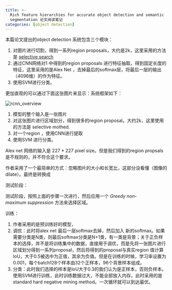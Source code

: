 ```yaml
---
title: >-
  Rich feature hierarchies for accurate object detection and semantic
  segmentation 论文阅读笔记
categories: [object detection]
---
```




本篇论文提出的object detection 系统包含三个模块：

1. 对图片进行切割，得到一系列region proposals，大约是2k，这里采用的方法是 [selective search](http://www.huppelen.nl/publications/selectiveSearchDraft.pdf)
2. 通过CNN网络对1 中得到的region proposals 进行特征抽取，得到固定长度的特征，这里采用的是Alex Net ，去掉最后的softmax层，将最后一层的输出（4096维）的作为特征。
3. 使用SVM进行分类。

更加直观的可以通过下面这张图片来显示：系统框架如下：

![rcnn_overview](rcnn_overview.png)

1. 模型的整个输入是一张图片
2. 对这张图片进行区域划分，得到很多的region proposal。大约2k，这里使用的方法是 selective mothed.
3. 对一个region ，使用CNN进行提取
4. 使用SVM 进行分类。



Alex net 网络的输入是 227 * 227 pixel size。但是我们得到的region propsals 是不规则的，并不符合这个要求。

作者采用了一个最简单的方式：忽略图片的大小和长宽比，这部分没看懂（图像的dilate）。最终是转换成





测试阶段：

测试阶段，按照上面的步骤一次进行，然后应用一个 *Greedy* *non-maximum* *suppression*  方法来选择区域。

训练：

1. 作者采用的是预训练好的模型，
2. 调优：此时将alex net 最后一层softmax去掉，然后加入 新的softmax。如果需要分类是N类，则最后softmax分类是N+1类，有一类是背景；关于正负样本的选择，并不是将训练集中的数据，直接用于调优，而是先将一张图片进行区域划分得到一系列proposal，然后将得到的proposal与真实region 值计算IoU，大于0.5被选中为正值，其余为负值。但是在训练的时候，学习率设置为0.001，每个batch128个样本由32个正样本，96个背景样本组成。
3. 分类：此时我们选择的样本是IoU大于0.3的我们认为是正样本，否则负样本。使用SVM进行训练，此时训练数据过大，不能全部放入内存，此时采用的是 standard hard negative mining method。一次循环就可以到达最优。
